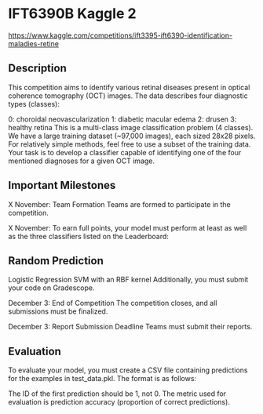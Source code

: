 # IFT6390B Kaggle 2

https://www.kaggle.com/competitions/ift3395-ift6390-identification-maladies-retine 

## Description

This competition aims to identify various retinal diseases present in optical coherence tomography (OCT) images. The data describes four diagnostic types (classes):

0: choroidal neovascularization
1: diabetic macular edema
2: drusen
3: healthy retina
This is a multi-class image classification problem (4 classes). We have a large training dataset (~97,000 images), each sized 28x28 pixels. For relatively simple methods, feel free to use a subset of the training data. Your task is to develop a classifier capable of identifying one of the four mentioned diagnoses for a given OCT image.

## Important Milestones

X November: Team Formation
Teams are formed to participate in the competition.

X November:
To earn full points, your model must perform at least as well as the three classifiers listed on the Leaderboard:

## Random Prediction

Logistic Regression
SVM with an RBF kernel
Additionally, you must submit your code on Gradescope.

December 3: End of Competition
The competition closes, and all submissions must be finalized.

December 3: Report Submission Deadline
Teams must submit their reports.

## Evaluation

To evaluate your model, you must create a CSV file containing predictions for the examples in test_data.pkl. The format is as follows:

The ID of the first prediction should be 1, not 0.
The metric used for evaluation is prediction accuracy (proportion of correct predictions).